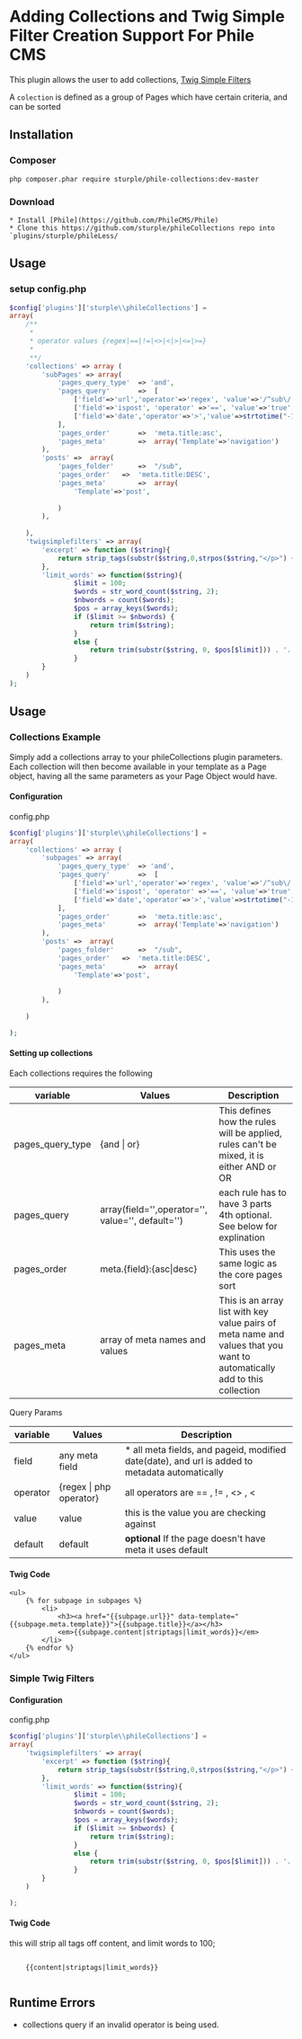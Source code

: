 # Adding Collections and Twig Simple Filter Creation Support For Phile CMS

This plugin allows the user to add collections, [Twig Simple Filters](http://twig.sensiolabs.org/doc/advanced.html#filters)

A ```colection``` is defined as a group of Pages which have certain criteria, and can be sorted




## Installation
### Composer
```
php composer.phar require sturple/phile-collections:dev-master
```

### Download
```
* Install [Phile](https://github.com/PhileCMS/Phile)
* Clone this https://github.com/sturple/phileCollections repo into `plugins/sturple/phileLess/
```

## Usage

### setup config.php

``` php
$config['plugins']['sturple\\phileCollections'] =
array(
	/**
	 *
	 * operator values {regex|==|!=|<>|<|>|<=|>=}
	 *
	 **/
	'collections' => array (
		'subPages' => array(
			'pages_query_type' 	=> 'and',
			'pages_query' 		=>	[
				['field'=>'url','operator'=>'regex', 'value'=>'/^sub\/.*/'],
				['field'=>'ispost', 'operator' =>'==', 'value'=>'true', 'default'=>'true'],
				['field'=>'date','operator'=>'>','value'=>strtotime("-1 day")]
			],
			'pages_order' 		=>	'meta.title:asc',
			'pages_meta'		=> 	array('Template'=>'navigation')
		),		
		'posts' =>  array(
			'pages_folder' 		=>  "/sub",			
			'pages_order' 	=>	'meta.title:DESC',
			'pages_meta'		=> 	array(
				'Template'=>'post',
				
			)
		),
		
	),
	'twigsimplefilters' => array(
		'excerpt' => function ($string){
			return strip_tags(substr($string,0,strpos($string,"</p>") + 4));
		},
		'limit_words' => function($string){
				$limit = 100;
				$words = str_word_count($string, 2);
				$nbwords = count($words);
				$pos = array_keys($words);
				if ($limit >= $nbwords) {
					return trim($string);
				}
				else {
					return trim(substr($string, 0, $pos[$limit])) . '...';
				}			
		}
	)
);


```

## Usage

### Collections Example

Simply add a collections array to your phileCollections  plugin parameters.
Each collection will then become available in your template as a Page object, having all the same parameters as your Page Object would have.

#### Configuration

config.php

```php
$config['plugins']['sturple\\phileCollections'] =
array(
	'collections' => array (
		'subpages' => array(
			'pages_query_type' 	=> 'and',
			'pages_query' 		=>	[
				['field'=>'url','operator'=>'regex', 'value'=>'/^sub\/.*/'],
				['field'=>'ispost', 'operator' =>'==', 'value'=>'true', 'default'=>'true'],
				['field'=>'date','operator'=>'>','value'=>strtotime("-1 day")]
			],
			'pages_order' 		=>	'meta.title:asc',
			'pages_meta'		=> 	array('Template'=>'navigation')
		),		
		'posts' =>  array(
			'pages_folder' 		=>  "/sub",			
			'pages_order' 	=>	'meta.title:DESC',
			'pages_meta'		=> 	array(
				'Template'=>'post',
				
			)
		),
		
	)

);
```

#### Setting up collections

Each collections requires the following

| variable | Values | Description |
| ------ | ------- | ----------- |
| pages_query_type | {and \| or} | This defines how the rules will be applied, rules can't be mixed, it is either AND or OR |
| pages_query| array(field='',operator='', value='', default='') | each rule has to have 3 parts 4th optional.  See below for explination   |
| pages_order | meta.{field}:{asc\|desc}| This uses the same logic as the core pages sort |
| pages_meta| array of meta names and values| This is an array list with key value pairs of meta name and values that you want to automatically add to this collection |


Query Params

| variable | Values | Description |
| ------ | ------- | -------|
| field | any meta field | * all meta fields, and pageid, modified date(date), and url is added to metadata automatically |
| operator | {regex \| php operator} | all operators are == , != , <> , <|> , <=, >= }|
| value | value | this is the value you are checking against |
| default | default | **optional** If the page doesn't have meta it uses default |



#### Twig Code
``` twig
<ul>
	{% for subpage in subpages %}
		<li>
			<h3><a href="{{subpage.url}}" data-template="{{subpage.meta.template}}">{{subpage.title}}</a></h3>
			<em>{{subpage.content|striptags|limit_words}}</em>
		</li>		
	{% endfor %}
</ul>
```




### Simple Twig Filters

#### Configuration

config.php

```php
$config['plugins']['sturple\\phileCollections'] =
array(
	'twigsimplefilters' => array(
		'excerpt' => function ($string){
			return strip_tags(substr($string,0,strpos($string,"</p>") + 4));
		},
		'limit_words' => function($string){
				$limit = 100;
				$words = str_word_count($string, 2);
				$nbwords = count($words);
				$pos = array_keys($words);
				if ($limit >= $nbwords) {
					return trim($string);
				}
				else {
					return trim(substr($string, 0, $pos[$limit])) . '...';
				}			
		}
	)

);
```
#### Twig Code

this will strip all tags off content, and limit words to 100;

``` twig

	{{content|striptags|limit_words}}
	
```

## Runtime Errors

* collections query if an invalid operator is being used.



